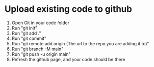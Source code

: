 # Upload existing code to github

1. Open Git in your code folder
2. Run "git init"
3. Run  "git add ."
4. Run "git commit"
5. Run "git remote add origin (The url to the repo you are adding it to)"
6. Run "git branch -M main"
7. Run "git push -u origin main"
8. Refresh the github page, and your code should be there
